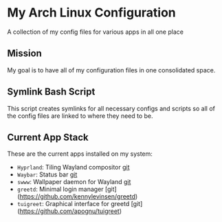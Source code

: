 # My Arch Linux Configuration
A collection of my config files for various apps in all one place

## Mission
My goal is to have all of my configuration files in one consolidated space. 

## Symlink Bash Script
This script creates symlinks for all necessary configs and scripts so all of the config files are linked to where they need to be. 

## Current App Stack
These are the current apps installed on my system:

- `Hyprland`: Tiling Wayland compositor [git](https://github.com/hyprwm/Hyprland) 
- `Waybar`: Status bar [git](https://github.com/Alexays/Waybar)
- `swww`: Wallpaper daemon for Wayland [git](https://github.com/Horus645/swww)
- `greetd`: Minimal login manager [git] (https://github.com/kennylevinsen/greetd)
- `tuigreet`: Graphical interface for greetd [git] (https://github.com/apognu/tuigreet)
